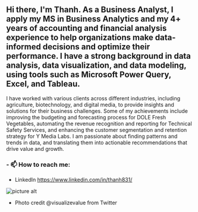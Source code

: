 ## Hi there, I'm Thanh. As a Business Analyst, I apply my MS in Business Analytics and my 4+ years of accounting and financial analysis experience to help organizations make data-informed decisions and optimize their performance. I have a strong background in data analysis, data visualization, and data modeling, using tools such as Microsoft Power Query, Excel, and Tableau.

I have worked with various clients across different industries, including agriculture, biotechnology, and digital media, to provide insights and solutions for their business challenges. Some of my achievements include improving the budgeting and forecasting process for DOLE Fresh Vegetables, automating the revenue recognition and reporting for Technical Safety Services, and enhancing the customer segmentation and retention strategy for Y Media Labs. I am passionate about finding patterns and trends in data, and translating them into actionable recommendations that drive value and growth.

### - 📫 How to reach me:
* LinkedIn https://www.linkedin.com/in/thanh831/

![picture alt](https://pbs.twimg.com/profile_banners/1438400291154497537/1633340193/1500x500)
- Photo credit @visualizevalue from Twitter
<!--
**dynamiteTNT/dynamiteTNT** is a ✨ _special_ ✨ repository because its `README.md` (this file) appears on your GitHub profile.

Here are some ideas to get you started:

- 🔭 I’m currently working on ...
- 🌱 I’m currently learning ...
- 👯 I’m looking to collaborate on ...
- 🤔 I’m looking for help with ...
- 💬 Ask me about ...
- 📫 How to reach me: ...
- 😄 Pronouns: ...
- ⚡ Fun fact: ...
-->
